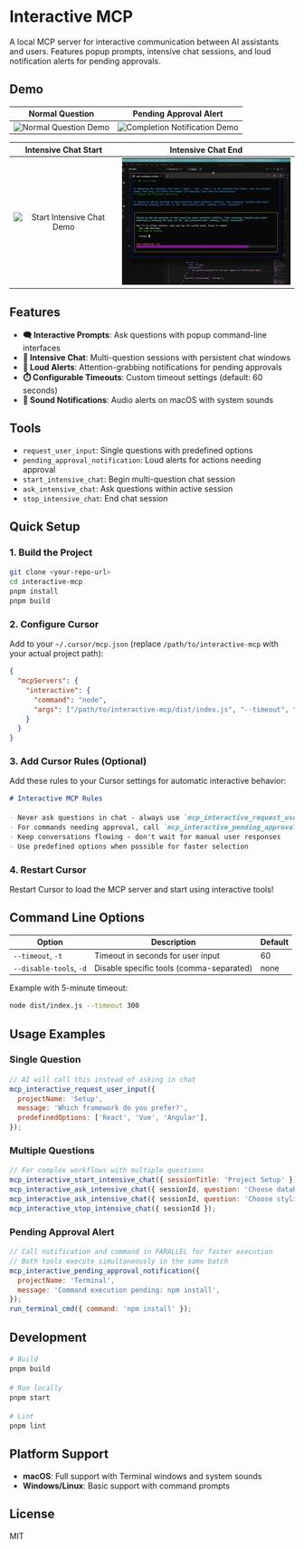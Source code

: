 # Interactive MCP

A local MCP server for interactive communication between AI assistants and users. Features popup prompts, intensive chat sessions, and loud notification alerts for pending approvals.

## Demo

|                      Normal Question                       |                       Pending Approval Alert                        |
| :--------------------------------------------------------: | :-----------------------------------------------------------------: |
| ![Normal Question Demo](./docs/assets/normal-question.gif) | ![Completion Notification Demo](./docs/assets/end-notification.gif) |

|                         Intensive Chat Start                         |                        Intensive Chat End                        |
| :------------------------------------------------------------------: | :--------------------------------------------------------------: |
| ![Start Intensive Chat Demo](./docs/assets/start-intensive-chat.gif) | ![End Intensive Chat Demo](./docs/assets/end-intensive-chat.gif) |

## Features

- **🗨️ Interactive Prompts**: Ask questions with popup command-line interfaces
- **💬 Intensive Chat**: Multi-question sessions with persistent chat windows
- **🚨 Loud Alerts**: Attention-grabbing notifications for pending approvals
- **⏱️ Configurable Timeouts**: Custom timeout settings (default: 60 seconds)
- **🎵 Sound Notifications**: Audio alerts on macOS with system sounds

## Tools

- `request_user_input`: Single questions with predefined options
- `pending_approval_notification`: Loud alerts for actions needing approval
- `start_intensive_chat`: Begin multi-question chat session
- `ask_intensive_chat`: Ask questions within active session
- `stop_intensive_chat`: End chat session

## Quick Setup

### 1. Build the Project

```bash
git clone <your-repo-url>
cd interactive-mcp
pnpm install
pnpm build
```

### 2. Configure Cursor

Add to your `~/.cursor/mcp.json` (replace `/path/to/interactive-mcp` with your actual project path):

```json
{
  "mcpServers": {
    "interactive": {
      "command": "node",
      "args": ["/path/to/interactive-mcp/dist/index.js", "--timeout", "300"]
    }
  }
}
```

### 3. Add Cursor Rules (Optional)

Add these rules to your Cursor settings for automatic interactive behavior:

```markdown
# Interactive MCP Rules

- Never ask questions in chat - always use `mcp_interactive_request_user_input` or intensive chat tools
- For commands needing approval, call `mcp_interactive_pending_approval_notification` and the actual command tool in PARALLEL (same tool call batch) for faster execution
- Keep conversations flowing - don't wait for manual user responses
- Use predefined options when possible for faster selection
```

### 4. Restart Cursor

Restart Cursor to load the MCP server and start using interactive tools!

## Command Line Options

| Option                  | Description                              | Default |
| ----------------------- | ---------------------------------------- | ------- |
| `--timeout`, `-t`       | Timeout in seconds for user input        | 60      |
| `--disable-tools`, `-d` | Disable specific tools (comma-separated) | none    |

Example with 5-minute timeout:

```bash
node dist/index.js --timeout 300
```

## Usage Examples

### Single Question

```javascript
// AI will call this instead of asking in chat
mcp_interactive_request_user_input({
  projectName: 'Setup',
  message: 'Which framework do you prefer?',
  predefinedOptions: ['React', 'Vue', 'Angular'],
});
```

### Multiple Questions

```javascript
// For complex workflows with multiple questions
mcp_interactive_start_intensive_chat({ sessionTitle: 'Project Setup' });
mcp_interactive_ask_intensive_chat({ sessionId, question: 'Choose database:' });
mcp_interactive_ask_intensive_chat({ sessionId, question: 'Choose styling:' });
mcp_interactive_stop_intensive_chat({ sessionId });
```

### Pending Approval Alert

```javascript
// Call notification and command in PARALLEL for faster execution
// Both tools execute simultaneously in the same batch
mcp_interactive_pending_approval_notification({
  projectName: 'Terminal',
  message: 'Command execution pending: npm install',
});
run_terminal_cmd({ command: 'npm install' });
```

## Development

```bash
# Build
pnpm build

# Run locally
pnpm start

# Lint
pnpm lint
```

## Platform Support

- **macOS**: Full support with Terminal windows and system sounds
- **Windows/Linux**: Basic support with command prompts

## License

MIT

